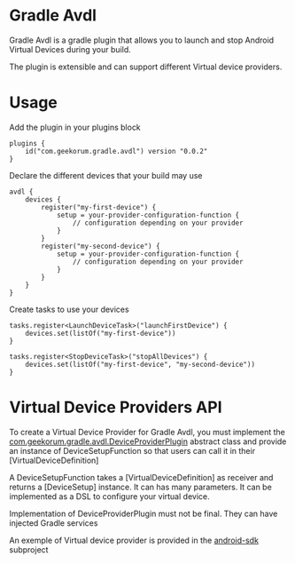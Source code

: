 Gradle Avdl
===========

Gradle Avdl is a gradle plugin that allows you to launch and stop Android Virtual Devices during
your build.

The plugin is extensible and can support different Virtual device providers.

Usage
=====

Add the plugin in your plugins block

```
plugins {
    id("com.geekorum.gradle.avdl") version "0.0.2"
}
```

Declare the different devices that your build may use

```
avdl {
    devices {
        register("my-first-device") {
            setup = your-provider-configuration-function {
                // configuration depending on your provider
            }
        }
        register("my-second-device") {
            setup = your-provider-configuration-function {
                // configuration depending on your provider
            }
        }
    }
}
```

Create tasks to use your devices

```
tasks.register<LaunchDeviceTask>("launchFirstDevice") {
    devices.set(listOf("my-first-device"))
}

tasks.register<StopDeviceTask>("stopAllDevices") {
    devices.set(listOf("my-first-device", "my-second-device"))
}
```


Virtual Device Providers API
============================

To create a Virtual Device Provider for Gradle Avdl, you must implement the
[com.geekorum.gradle.avdl.DeviceProviderPlugin](plugin/src/main/kotlin/com/geekorum/gradle/avdl/DeviceProvider.kt)
abstract class and provide an instance of DeviceSetupFunction so that users can call it in their [VirtualDeviceDefinition]

A DeviceSetupFunction takes a [VirtualDeviceDefinition] as receiver and returns a [DeviceSetup] instance.
It can has many parameters. It can be implemented as a DSL to configure your virtual device.

Implementation of DeviceProviderPlugin must not be final. They can have injected Gradle services

An exemple of Virtual device provider is provided in the [android-sdk](android-sdk) subproject
